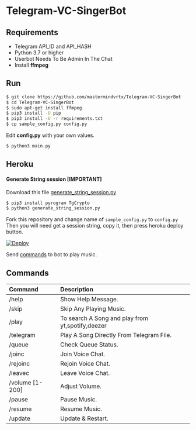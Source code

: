 # Telegram-VC-SingerBot

## Requirements

- Telegram API_ID and API_HASH
- Python 3.7 or higher 
- Userbot Needs To Be Admin In The Chat
- Install **ffmpeg**

## Run

```sh
$ git clone https://github.com/mastermindvrtx/Telegram-VC-SingerBot
$ cd Telegram-VC-SingerBot
$ sudo apt-get install ffmpeg
$ pip3 install -U pip
$ pip3 install -U -r requirements.txt
$ cp sample_config.py config.py
```
Edit **config.py** with your own values.

```sh
$ python3 main.py
```

## Heroku

#### Generate String session [IMPORTANT]

Download this file [generate_string_session.py](https://raw.githubusercontent.com/mastermindvrtx/Telegram-VC-SingerBot/dev/generate_string_session.py)


```sh
$ pip3 install pyrogram TgCrypto
$ python3 generate_string_session.py
```
Fork this repository and change name of `sample_config.py` to `config.py`
Then you will need get a session string, copy it, then press heroku deploy button.

[![Deploy](https://www.herokucdn.com/deploy/button.svg)](https://heroku.com/deploy?template=https://github.com/mastermindvrtx/Telegram-VC-SingerBot/tree/dev)


Send [commands](https://github.com/thehamkercat/Telegram_VC_Bot/blob/master/README.md#commands) to bot to 
play music.


## Commands
Command | Description
:--- | :---
/help | Show Help Message.
/skip | Skip Any Playing Music.
/play | To search A Song and play from yt,spotify,deezer
/telegram | Play A Song Directly From Telegram File.
/queue | Check Queue Status.
/joinc | Join Voice Chat.
/rejoinc | Rejoin Voice Chat.
/leavec | Leave Voice Chat.
/volume [1-200] | Adjust Volume.
/pause | Pause Music.
/resume | Resume Music.
/update | Update & Restart.
